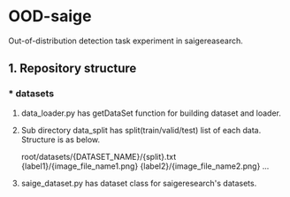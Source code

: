 # OOD-saige
Out-of-distribution detection task experiment in saigereasearch.

## 1. Repository structure
### * datasets
1. data_loader.py has getDataSet function for building dataset and loader.
2. Sub directory data_split has split(train/valid/test) list of each data. Structure is as below.

    root/datasets/{DATASET_NAME}/{split}.txt
    {label1}/{image_file_name1.png}
    {label2}/{image_file_name2.png}
    ...
    
3. saige_dataset.py has dataset class for saigeresearch's datasets.
            



